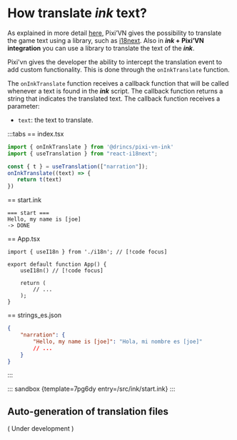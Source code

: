 # How translate *ink* text?

As explained in more detail [here](/start/translate.md), Pixi’VN gives the possibility to translate the game text using a library, such as [i18next](https://www.i18next.com/). Also in ***ink* + Pixi’VN integration** you can use a library to translate the text of the ***ink***.

Pixi'vn gives the developer the ability to intercept the translation event to add custom functionality. This is done through the `onInkTranslate` function.

The `onInkTranslate` function receives a callback function that will be called whenever a text is found in the ***ink*** script. The callback function returns a string that indicates the translated text. The callback function receives a parameter:

* `text`: the text to translate.

:::tabs
== index.tsx

```ts
import { onInkTranslate } from '@drincs/pixi-vn-ink'
import { useTranslation } from "react-i18next";

const { t } = useTranslation(["narration"]);
onInkTranslate((text) => {
   return t(text)
})
```

== start.ink

```ink
=== start ===
Hello, my name is [joe]
-> DONE
```

== App.tsx

```tsx
import { useI18n } from './i18n'; // [!code focus]

export default function App() {
    useI18n() // [!code focus]

    return (
        // ...
    );
}
```

== strings_es.json

```json
{
    "narration": {
        "Hello, my name is [joe]": "Hola, mi nombre es [joe]"
        // ...
    }
}
```

:::

::: sandbox {template=7pg6dy entry=/src/ink/start.ink}
:::

## Auto-generation of translation files

( Under development )
